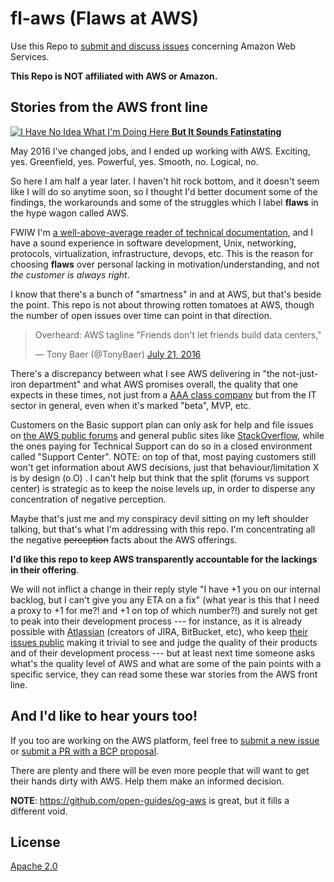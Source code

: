 # fl-aws (Flaws at AWS)

Use this Repo to [submit and discuss issues](https://github.com/andreineculau/fl-aws/issues) concerning Amazon Web Services.

**This Repo is NOT affiliated with AWS or Amazon.**


## Stories from the AWS front line

[![I Have No Idea What I'm Doing Here](http://img.memecdn.com/but-it-sounds-fatinstating_o_1295405.webp) **But It Sounds Fatinstating**](http://www.memecenter.com/fun/1295405/but-it-sounds-fatinstating)

May 2016 I've changed jobs, and I ended up working with AWS. Exciting, yes. Greenfield, yes. Powerful, yes. Smooth, no. Logical, no.

So here I am half a year later. I haven't hit rock bottom, and it doesn't seem like I will do so anytime soon,
so I thought I'd better document some of the findings, the workarounds and some of the struggles which I label **flaws** in the hype wagon called AWS.

FWIW I'm [a well-above-average reader of technical documentation](https://github.com/for-GET/http-decision-diagram),
and I have a sound experience in software development, Unix, networking, protocols, virtualization, infrastructure, devops, etc.
This is the reason for choosing **flaws** over personal lacking in motivation/understanding, and not *the customer is always right*.

I know that there's a bunch of "smartness" in and at AWS, but that's beside the point.
This repo is not about throwing rotten tomatoes at AWS, though the number of open issues over time can point in that direction.

<blockquote class="twitter-tweet"><p>Overheard: AWS tagline &quot;Friends don&#39;t let friends build data centers,&quot;</p>&mdash; Tony Baer (@TonyBaer) <a href="https://twitter.com/TonyBaer/status/756121551104335873">July 21, 2016</a></blockquote>
<script async src="//platform.twitter.com/widgets.js" charset="utf-8"></script>

There's a discrepancy between what I see AWS delivering in "the not-just-iron department" and
what AWS promises overall, the quality that one expects in these times,
not just from a [AAA class company](http://www.managementtoday.co.uk/aws-cloud-amazon-worlds-biggest-company/article/1393101)
but from the IT sector in general, even when it's marked "beta", MVP, etc.

Customers on the Basic support plan can only ask for help and file issues on [the AWS public forums](https://forums.aws.amazon.com/index.jspa)
and general public sites like [StackOverflow](https://stackoverflow.com/), while the ones paying for Technical Support can do so in a closed environment called "Support Center". NOTE: on top of that, most paying customers still won't get information about AWS decisions, just that behaviour/limitation X is by design (o.O) .
I can't help but think that the split (forums vs support center) is strategic as to keep the noise levels up, in order to disperse any concentration of negative perception.

Maybe that's just me and my conspiracy devil sitting on my left shoulder talking, but that's what I'm addressing with this repo. I'm concentrating all the negative ~~perception~~ facts about the AWS offerings.

**I'd like this repo to keep AWS transparently accountable for the lackings in their offering**.

We will not inflict a change in their reply style "I have +1 you on our internal backlog, but I can't give you any ETA on a fix" (what year is this that I need a proxy to +1 for me?! and +1 on top of which number?!) and surely not get to peak into their development process --- for instance, as it is already possible with [Atlassian](https://www.atlassian.com/) (creators of JIRA, BitBucket, etc), who keep [their issues public](https://jira.atlassian.com) making it trivial to see and judge the quality of their products and of their development process --- but at least next time someone asks what's the quality level of AWS and what are some of the pain points with a specific service, they can read some these war stories from the AWS front line.


## And I'd like to hear yours too!

If you too are working on the AWS platform, feel free to [submit a new issue](https://github.com/andreineculau/fl-aws/issues/new) or [submit a PR with a BCP proposal](https://github.com/andreineculau/fl-aws/compare).

There are plenty and there will be even more people that will want to get their hands dirty with AWS. Help them make an informed decision.


**NOTE**: https://github.com/open-guides/og-aws is great, but it fills a different void.


## License

[Apache 2.0](LICENSE)
